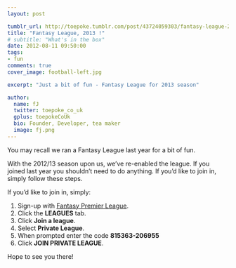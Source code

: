 ```yaml
---
layout: post

tumblr_url: http://toepoke.tumblr.com/post/43724059303/fantasy-league-2013
title: "Fantasy League, 2013 !"
# subtitle: "What's in the box"
date: 2012-08-11 09:50:00
tags: 
- fun
comments: true
cover_image: football-left.jpg

excerpt: "Just a bit of fun - Fantasy League for 2013 season"

author:
  name: fJ
  twitter: toepoke_co_uk
  gplus: toepokeCoUk 
  bio: Founder, Developer, tea maker
  image: fj.png
---
```


You may recall we ran a Fantasy League last year for a bit of fun.

With the 2012/13 season upon us, we’ve re-enabled the league.  If you joined last year you shouldn’t need to do anything.  If you’d like to join in, simply follow these steps.

If you’d like to join in, simply:

1. Sign-up with [Fantasy Premier League](http://fantasy.premierleague.com).
2. Click the **LEAGUES** tab.
3. Click **Join a league**.
4. Select **Private League**.
5. When prompted enter the code **815363-206955**
6. Click **JOIN PRIVATE LEAGUE**.

Hope to see you there!

